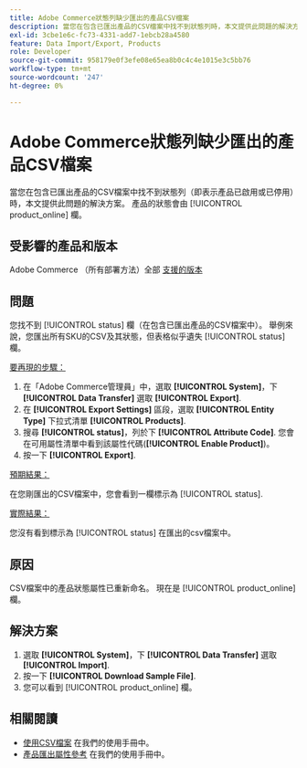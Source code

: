 ```yaml
---
title: Adobe Commerce狀態列缺少匯出的產品CSV檔案
description: 當您在包含已匯出產品的CSV檔案中找不到狀態列時，本文提供此問題的解決方案。
exl-id: 3cbe1e6c-fc73-4331-add7-1ebcb28a4580
feature: Data Import/Export, Products
role: Developer
source-git-commit: 958179e0f3efe08e65ea8b0c4c4e1015e3c5bb76
workflow-type: tm+mt
source-wordcount: '247'
ht-degree: 0%

---
```


# Adobe Commerce狀態列缺少匯出的產品CSV檔案

當您在包含已匯出產品的CSV檔案中找不到狀態列（即表示產品已啟用或已停用）時，本文提供此問題的解決方案。 產品的狀態會由 [!UICONTROL product_online] 欄。

## 受影響的產品和版本

Adobe Commerce （所有部署方法）全部 [支援的版本](https://www.adobe.com/content/dam/cc/en/legal/terms/enterprise/pdfs/Adobe-Commerce-Software-Lifecycle-Policy.pdf)

## 問題

您找不到 [!UICONTROL status] 欄（在包含已匯出產品的CSV檔案中）。 舉例來說，您匯出所有SKU的CSV及其狀態，但表格似乎遺失 [!UICONTROL status] 欄。

<u>要再現的步驟：</u>

1. 在「Adobe Commerce管理員」中，選取 **[!UICONTROL System]**，下 **[!UICONTROL Data Transfer]** 選取 **[!UICONTROL Export]**.
1. 在 **[!UICONTROL Export Settings]** 區段，選取 **[!UICONTROL Entity Type]** 下拉式清單 **[!UICONTROL Products]**.
1. 搜尋 **[!UICONTROL status]**，列於下 **[!UICONTROL Attribute Code]**. 您會在可用屬性清單中看到該屬性代碼(**[!UICONTROL Enable Product]**)。
1. 按一下 **[!UICONTROL Export]**.

<u>預期結果：</u>

在您剛匯出的CSV檔案中，您會看到一欄標示為 [!UICONTROL status].

<u>實際結果：</u>

您沒有看到標示為 [!UICONTROL status] 在匯出的csv檔案中。

## 原因

CSV檔案中的產品狀態屬性已重新命名。 現在是 [!UICONTROL product_online] 欄。

## 解決方案

1. 選取 **[!UICONTROL System]**，下 **[!UICONTROL Data Transfer]** 選取 **[!UICONTROL Import]**.
1. 按一下 **[!UICONTROL Download Sample File]**.
1. 您可以看到 [!UICONTROL product_online] 欄。

## 相關閱讀

* [使用CSV檔案](https://docs.magento.com/user-guide/system/data-csv.html) 在我們的使用手冊中。
* [產品匯出屬性參考](https://docs.magento.com/user-guide/system/data-attributes-product.html) 在我們的使用手冊中。
